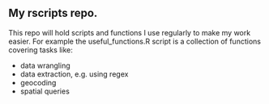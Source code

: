 ## My rscripts repo.

This repo will hold scripts and functions I use regularly to make my work easier. For example the useful_functions.R script is a collection of functions covering tasks like:

- data wrangling
- data extraction, e.g. using regex
- geocoding
- spatial queries